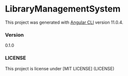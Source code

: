 # LibraryManagementSystem

This project was generated with [Angular CLI](https://github.com/angular/angular-cli) version 11.0.4.

### Version

0.1.0

### LICENSE

This project is license under [MIT LICENSE] (LICENSE)
